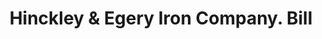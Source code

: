 ---
doi: 10.7916/D8RN4KTQ
date_other: '1890'
date_other_textual: 1890-1899
form: printed ephemera
genre:
- Invoices
name:
- Hinckley & Egery Iron Company
object_in_context_url: https://biggert.cul.columbia.edu/items/view/ave_biggert_00573
subject_hierarchical_geographic:
- Bangor, Maine, United States
subject_name:
- Hinckley & Egery Iron Company
title: Hinckley & Egery Iron Company. Bill
sort_title: Hinckley & Egery Iron Company. Bill
call_number: ave_biggert_00573
coordinates:
- 44.8,-68.8
pid: ave_biggert_00573
identifiers: ave_biggert_00573
permalink: /biggert/ave_biggert_00573/
layout: iiif-image-page
---